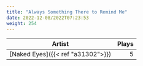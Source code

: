 ```yaml
---
title: "Always Something There to Remind Me"
date: 2022-12-08/2022T07:23:53
weight: 254
---
```




 Artist | Plays 
----- | -----:
[Naked Eyes]({{< ref "a31302">}}) | 5

